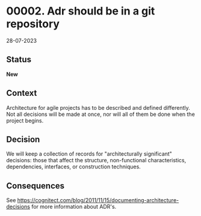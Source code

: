 # 00002. Adr should be in a git repository

28-07-2023

## Status

__New__

## Context

Architecture for agile projects has to be described and defined differently. Not all decisions will be made at once, nor will all of them be done when the project begins.

## Decision

We will keep a collection of records for "architecturally significant" decisions: those that affect the structure, non-functional characteristics, dependencies, interfaces, or construction techniques.

## Consequences

See https://cognitect.com/blog/2011/11/15/documenting-architecture-decisions for more information about ADR's.
